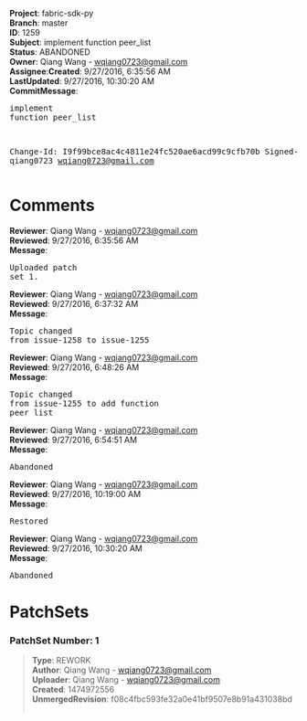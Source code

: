 <strong>Project</strong>: fabric-sdk-py</br><strong>Branch</strong>: master<br><strong>ID</strong>: 1259<br><strong>Subject</strong>: implement function peer_list<br><strong>Status</strong>: ABANDONED<br><strong>Owner</strong>: Qiang Wang - wqiang0723@gmail.com<br><strong>Assignee</strong>:<strong>Created</strong>: 9/27/2016, 6:35:56 AM<br><strong>LastUpdated</strong>: 9/27/2016, 10:30:20 AM<br><strong>CommitMessage</strong>:<br><pre>implement function peer_list

Change-Id: I9f99bce8ac4c4811e24fc520ae6acd99c9cfb70b
Signed-off-by: qiang0723 <wqiang0723@gmail.com>
</pre><h1>Comments</h1><strong>Reviewer</strong>: Qiang Wang - wqiang0723@gmail.com<br><strong>Reviewed</strong>: 9/27/2016, 6:35:56 AM<br><strong>Message</strong>: <pre>Uploaded patch set 1.</pre><strong>Reviewer</strong>: Qiang Wang - wqiang0723@gmail.com<br><strong>Reviewed</strong>: 9/27/2016, 6:37:32 AM<br><strong>Message</strong>: <pre>Topic changed from issue-1258 to issue-1255</pre><strong>Reviewer</strong>: Qiang Wang - wqiang0723@gmail.com<br><strong>Reviewed</strong>: 9/27/2016, 6:48:26 AM<br><strong>Message</strong>: <pre>Topic changed from issue-1255 to add function peer_list</pre><strong>Reviewer</strong>: Qiang Wang - wqiang0723@gmail.com<br><strong>Reviewed</strong>: 9/27/2016, 6:54:51 AM<br><strong>Message</strong>: <pre>Abandoned</pre><strong>Reviewer</strong>: Qiang Wang - wqiang0723@gmail.com<br><strong>Reviewed</strong>: 9/27/2016, 10:19:00 AM<br><strong>Message</strong>: <pre>Restored</pre><strong>Reviewer</strong>: Qiang Wang - wqiang0723@gmail.com<br><strong>Reviewed</strong>: 9/27/2016, 10:30:20 AM<br><strong>Message</strong>: <pre>Abandoned</pre><h1>PatchSets</h1><h3>PatchSet Number: 1</h3><blockquote><strong>Type</strong>: REWORK<br><strong>Author</strong>: Qiang Wang - wqiang0723@gmail.com<br><strong>Uploader</strong>: Qiang Wang - wqiang0723@gmail.com<br><strong>Created</strong>: 1474972556<br><strong>UnmergedRevision</strong>: f08c4fbc593fe32a0e41bf9507e8b91a431038bd<br><br></blockquote>